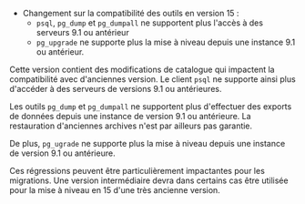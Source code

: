 <!--
Les sources pour ce sujet sont :

* https://www.postgresql.org/message-id/flat/2923349.1634942313@sss.pgh.pa.us
* https://git.postgresql.org/pg/commitdiff/cf0cab868aa4758b7eec5f9412f2ec74acda7f45

-->

<div class="slide-content">

* Changement sur la compatibilité des outils en version 15 :
  + `psql`, `pg_dump` et `pg_dumpall` ne supportent plus l'accès à des serveurs 9.1 ou antérieur
  + `pg_upgrade` ne supporte plus la mise à niveau depuis une instance 9.1 ou antérieur.

</div>

<div class="notes">

Cette version contient des modifications de catalogue qui impactent la 
compatibilité avec d'anciennes version. Le client `psql` ne supporte
ainsi plus d'accéder à des serveurs de versions 9.1 ou antérieures.

Les outils `pg_dump` et `pg_dumpall` ne supportent plus d'effectuer des exports de
données depuis une instance de version 9.1 ou antérieure. La restauration 
d'anciennes archives n'est par ailleurs pas garantie.

De plus, `pg_ugrade` ne supporte plus la mise à niveau depuis une instance de 
version 9.1 ou antérieure.

Ces régressions peuvent être particulièrement impactantes pour les migrations. 
Une version intermédiaire devra dans certains cas être utilisée pour la mise à 
niveau en 15 d'une très ancienne version.

</div>
